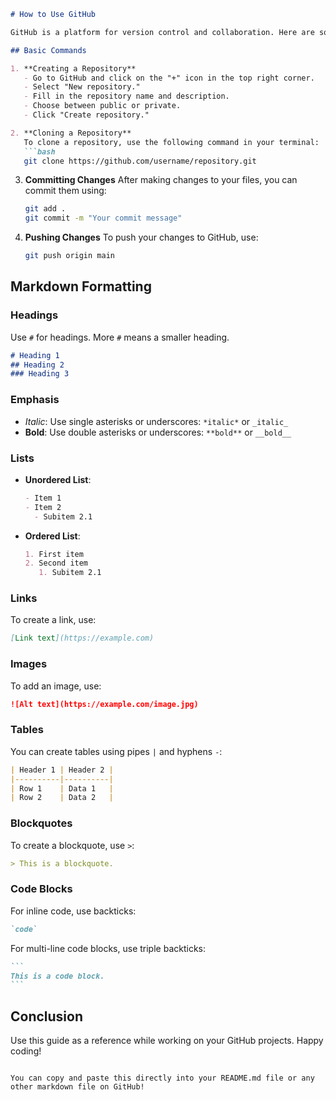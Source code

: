 
```markdown
# How to Use GitHub

GitHub is a platform for version control and collaboration. Here are some basic instructions and Markdown formatting examples.

## Basic Commands

1. **Creating a Repository**
   - Go to GitHub and click on the "+" icon in the top right corner.
   - Select "New repository."
   - Fill in the repository name and description.
   - Choose between public or private.
   - Click "Create repository."

2. **Cloning a Repository**
   To clone a repository, use the following command in your terminal:
   ```bash
   git clone https://github.com/username/repository.git
   ```

3. **Committing Changes**
   After making changes to your files, you can commit them using:
   ```bash
   git add .
   git commit -m "Your commit message"
   ```

4. **Pushing Changes**
   To push your changes to GitHub, use:
   ```bash
   git push origin main
   ```

## Markdown Formatting

### Headings
Use `#` for headings. More `#` means a smaller heading.
```markdown
# Heading 1
## Heading 2
### Heading 3
```

### Emphasis
- *Italic*: Use single asterisks or underscores: `*italic*` or `_italic_`
- **Bold**: Use double asterisks or underscores: `**bold**` or `__bold__`

### Lists
- **Unordered List**:
  ```markdown
  - Item 1
  - Item 2
    - Subitem 2.1
  ```

- **Ordered List**:
  ```markdown
  1. First item
  2. Second item
     1. Subitem 2.1
  ```

### Links
To create a link, use:
```markdown
[Link text](https://example.com)
```

### Images
To add an image, use:
```markdown
![Alt text](https://example.com/image.jpg)
```

### Tables
You can create tables using pipes `|` and hyphens `-`:
```markdown
| Header 1 | Header 2 |
|----------|----------|
| Row 1    | Data 1   |
| Row 2    | Data 2   |
```

### Blockquotes
To create a blockquote, use `>`:
```markdown
> This is a blockquote.
```

### Code Blocks
For inline code, use backticks:
```markdown
`code`
```
For multi-line code blocks, use triple backticks:
````markdown
```
This is a code block.
```
````

## Conclusion
Use this guide as a reference while working on your GitHub projects. Happy coding!
```

You can copy and paste this directly into your README.md file or any other markdown file on GitHub!
